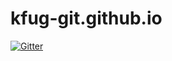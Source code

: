 # kfug-git.github.io

[![Gitter](https://badges.gitter.im/kfug-git/kfug-git.github.io.svg)](https://gitter.im/kfug-git/kfug-git.github.io?utm_source=badge&utm_medium=badge&utm_campaign=pr-badge&utm_content=badge)